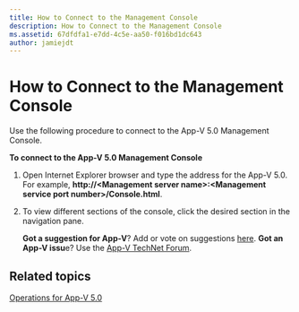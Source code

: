 ```yaml
---
title: How to Connect to the Management Console
description: How to Connect to the Management Console
ms.assetid: 67dfdfa1-e7dd-4c5e-aa50-f016bd1dc643
author: jamiejdt
---
```


# How to Connect to the Management Console


Use the following procedure to connect to the App-V 5.0 Management Console.

**To connect to the App-V 5.0 Management Console**

1.  Open Internet Explorer browser and type the address for the App-V 5.0. For example, **http://&lt;Management server name&gt;:&lt;Management service port number&gt;/Console.html**.

2.  To view different sections of the console, click the desired section in the navigation pane.

    **Got a suggestion for App-V**? Add or vote on suggestions [here](http://appv.uservoice.com/forums/280448-microsoft-application-virtualization). **Got an App-V issu**e? Use the [App-V TechNet Forum](https://social.technet.microsoft.com/Forums/home?forum=mdopappv).

## Related topics


[Operations for App-V 5.0](operations-for-app-v-50.md)

 

 





